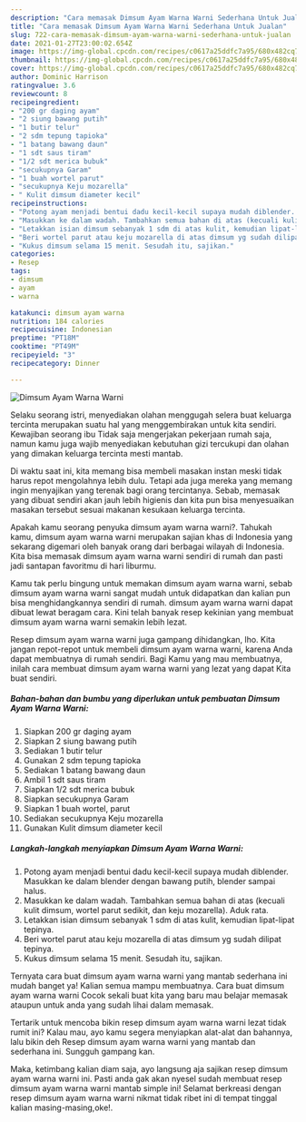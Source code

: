 ```yaml
---
description: "Cara memasak Dimsum Ayam Warna Warni Sederhana Untuk Jualan"
title: "Cara memasak Dimsum Ayam Warna Warni Sederhana Untuk Jualan"
slug: 722-cara-memasak-dimsum-ayam-warna-warni-sederhana-untuk-jualan
date: 2021-01-27T23:00:02.654Z
image: https://img-global.cpcdn.com/recipes/c0617a25ddfc7a95/680x482cq70/dimsum-ayam-warna-warni-foto-resep-utama.jpg
thumbnail: https://img-global.cpcdn.com/recipes/c0617a25ddfc7a95/680x482cq70/dimsum-ayam-warna-warni-foto-resep-utama.jpg
cover: https://img-global.cpcdn.com/recipes/c0617a25ddfc7a95/680x482cq70/dimsum-ayam-warna-warni-foto-resep-utama.jpg
author: Dominic Harrison
ratingvalue: 3.6
reviewcount: 8
recipeingredient:
- "200 gr daging ayam"
- "2 siung bawang putih"
- "1 butir telur"
- "2 sdm tepung tapioka"
- "1 batang bawang daun"
- "1 sdt saus tiram"
- "1/2 sdt merica bubuk"
- "secukupnya Garam"
- "1 buah wortel parut"
- "secukupnya Keju mozarella"
- " Kulit dimsum diameter kecil"
recipeinstructions:
- "Potong ayam menjadi bentui dadu kecil-kecil supaya mudah diblender. Masukkan ke dalam blender dengan bawang putih, blender sampai halus."
- "Masukkan ke dalam wadah. Tambahkan semua bahan di atas (kecuali kulit dimsum, wortel parut sedikit, dan keju mozarella). Aduk rata."
- "Letakkan isian dimsum sebanyak 1 sdm di atas kulit, kemudian lipat-lipat tepinya."
- "Beri wortel parut atau keju mozarella di atas dimsum yg sudah dilipat tepinya."
- "Kukus dimsum selama 15 menit. Sesudah itu, sajikan."
categories:
- Resep
tags:
- dimsum
- ayam
- warna

katakunci: dimsum ayam warna 
nutrition: 184 calories
recipecuisine: Indonesian
preptime: "PT18M"
cooktime: "PT49M"
recipeyield: "3"
recipecategory: Dinner

---
```



![Dimsum Ayam Warna Warni](https://img-global.cpcdn.com/recipes/c0617a25ddfc7a95/680x482cq70/dimsum-ayam-warna-warni-foto-resep-utama.jpg)

Selaku seorang istri, menyediakan olahan menggugah selera buat keluarga tercinta merupakan suatu hal yang menggembirakan untuk kita sendiri. Kewajiban seorang ibu Tidak saja mengerjakan pekerjaan rumah saja, namun kamu juga wajib menyediakan kebutuhan gizi tercukupi dan olahan yang dimakan keluarga tercinta mesti mantab.

Di waktu  saat ini, kita memang bisa membeli masakan instan meski tidak harus repot mengolahnya lebih dulu. Tetapi ada juga mereka yang memang ingin menyajikan yang terenak bagi orang tercintanya. Sebab, memasak yang dibuat sendiri akan jauh lebih higienis dan kita pun bisa menyesuaikan masakan tersebut sesuai makanan kesukaan keluarga tercinta. 



Apakah kamu seorang penyuka dimsum ayam warna warni?. Tahukah kamu, dimsum ayam warna warni merupakan sajian khas di Indonesia yang sekarang digemari oleh banyak orang dari berbagai wilayah di Indonesia. Kita bisa memasak dimsum ayam warna warni sendiri di rumah dan pasti jadi santapan favoritmu di hari liburmu.

Kamu tak perlu bingung untuk memakan dimsum ayam warna warni, sebab dimsum ayam warna warni sangat mudah untuk didapatkan dan kalian pun bisa menghidangkannya sendiri di rumah. dimsum ayam warna warni dapat dibuat lewat beragam cara. Kini telah banyak resep kekinian yang membuat dimsum ayam warna warni semakin lebih lezat.

Resep dimsum ayam warna warni juga gampang dihidangkan, lho. Kita jangan repot-repot untuk membeli dimsum ayam warna warni, karena Anda dapat membuatnya di rumah sendiri. Bagi Kamu yang mau membuatnya, inilah cara membuat dimsum ayam warna warni yang lezat yang dapat Kita buat sendiri.

<!--inarticleads1-->

##### Bahan-bahan dan bumbu yang diperlukan untuk pembuatan Dimsum Ayam Warna Warni:

1. Siapkan 200 gr daging ayam
1. Siapkan 2 siung bawang putih
1. Sediakan 1 butir telur
1. Gunakan 2 sdm tepung tapioka
1. Sediakan 1 batang bawang daun
1. Ambil 1 sdt saus tiram
1. Siapkan 1/2 sdt merica bubuk
1. Siapkan secukupnya Garam
1. Siapkan 1 buah wortel, parut
1. Sediakan secukupnya Keju mozarella
1. Gunakan  Kulit dimsum diameter kecil




<!--inarticleads2-->

##### Langkah-langkah menyiapkan Dimsum Ayam Warna Warni:

1. Potong ayam menjadi bentui dadu kecil-kecil supaya mudah diblender. Masukkan ke dalam blender dengan bawang putih, blender sampai halus.
1. Masukkan ke dalam wadah. Tambahkan semua bahan di atas (kecuali kulit dimsum, wortel parut sedikit, dan keju mozarella). Aduk rata.
1. Letakkan isian dimsum sebanyak 1 sdm di atas kulit, kemudian lipat-lipat tepinya.
1. Beri wortel parut atau keju mozarella di atas dimsum yg sudah dilipat tepinya.
1. Kukus dimsum selama 15 menit. Sesudah itu, sajikan.




Ternyata cara buat dimsum ayam warna warni yang mantab sederhana ini mudah banget ya! Kalian semua mampu membuatnya. Cara buat dimsum ayam warna warni Cocok sekali buat kita yang baru mau belajar memasak ataupun untuk anda yang sudah lihai dalam memasak.

Tertarik untuk mencoba bikin resep dimsum ayam warna warni lezat tidak rumit ini? Kalau mau, ayo kamu segera menyiapkan alat-alat dan bahannya, lalu bikin deh Resep dimsum ayam warna warni yang mantab dan sederhana ini. Sungguh gampang kan. 

Maka, ketimbang kalian diam saja, ayo langsung aja sajikan resep dimsum ayam warna warni ini. Pasti anda gak akan nyesel sudah membuat resep dimsum ayam warna warni mantab simple ini! Selamat berkreasi dengan resep dimsum ayam warna warni nikmat tidak ribet ini di tempat tinggal kalian masing-masing,oke!.

